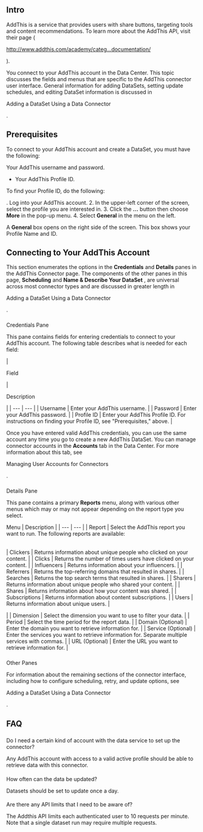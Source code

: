 

Intro
-------

AddThis is a service that provides users with share buttons, targeting tools and content recommendations. To learn more about the AddThis API, visit their page (

http://www.addthis.com/academy/categ...documentation/

).


 You connect to your AddThis account in the Data Center. This topic discusses the fields and menus that are specific to the AddThis connector user interface. General information for adding DataSets, setting update schedules, and editing DataSet information is discussed in

Adding a DataSet Using a Data Connector

.


 Prerequisites
---------------

To connect to your AddThis account and create a DataSet, you must have the following:

 Your AddThis username and password.
* Your AddThis Profile ID.

To find your Profile ID, do the following:

. Log into your AddThis account.
2. In the upper-left corner of the screen, select the profile you are interested in.
3. Click the
 **...**
 button then choose
 **More**
 in the pop-up menu.
4. Select
 **General**
 in the menu on the left.


 A
 **General**
 box opens on the right side of the screen. This box shows your Profile Name and ID.

Connecting to Your AddThis Account
------------------------------------


 This section enumerates the options in the
 **Credentials**
 and
 **Details**
 panes in the AddThis Connector page. The components of the other panes in this page,
 **Scheduling**
 and
 **Name & Describe Your DataSet**
 , are universal across most connector types and are discussed in greater length in

Adding a DataSet Using a Data Connector

.


###

Credentials Pane


 This pane contains fields for entering credentials to connect to your AddThis account. The following table describes what is needed for each field:


|

Field

|

Description

|
| --- | --- |
|
 Username
  |
 Enter your AddThis username.
  |
|
 Password
  |
 Enter your AddThis password.
  |
|
 Profile ID
  |
 Enter your AddThis Profile ID. For instructions on finding your Profile ID, see "Prerequisites," above.
  |


 Once you have entered valid AddThis credentials, you can use the same account any time you go to create a new AddThis DataSet. You can manage connector accounts in the
 **Accounts**
 tab in the Data Center. For more information about this tab, see

Managing User Accounts for Connectors

.


###
 Details Pane

This pane contains a primary
 **Reports**
 menu, along with various other menus which may or may not appear depending on the report type you select.


 Menu
  |
 Description
  |
| --- | --- |
|
 Report
  |
 Select the AddThis report you want to run. The following reports are available:


|  |  |
| --- | --- |
|
 Clickers
  |
 Returns information about unique people who clicked on your content.
  |
|
 Clicks
  |
 Returns the number of times users have clicked on your content.
  |
|
 Influencers
  |
 Returns information about your influencers.
  |
|
 Referrers
  |
 Returns the top-referring domains that resulted in shares.
  |
|
 Searches
  |
 Returns the top search terms that resulted in shares.
  |
|
 Sharers
  |
 Returns information about unique people who shared your content.
  |
|
 Shares
  |
 Returns information about how your content was shared.
  |
|
 Subscriptions
  |
 Returns information about content subscriptions.
  |
|
 Users
  |
 Returns information about unique users.
  |

|
|
 Dimension
  |
 Select the dimension you want to use to filter your data.
  |
|
 Period
  |
 Select the time period for the report data.
  |
|
 Domain (Optional)
  |
 Enter the domain you want to retrieve information for.
  |
|
 Service (Optional)
  |
 Enter the services you want to retrieve information for. Separate multiple services with commas.
  |
|
 URL (Optional)
  |
 Enter the URL you want to retrieve information for.
  |


###
 Other Panes

For information about the remaining sections of the connector interface, including how to configure scheduling, retry, and update options, see

Adding a DataSet Using a Data Connector

.


 FAQ
-----


#####
 Do I need a certain kind of account with the data service to set up the connector?

Any AddThis account with access to a valid active profile should be able to retrieve data with this connector.

####
 How often can the data be updated?

Datasets should be set to update once a day.

####
 Are there any API limits that I need to be aware of?

The Addthis API limits each authenticated user to 10 requests per minute. Note that a single dataset run may require multiple requests.

